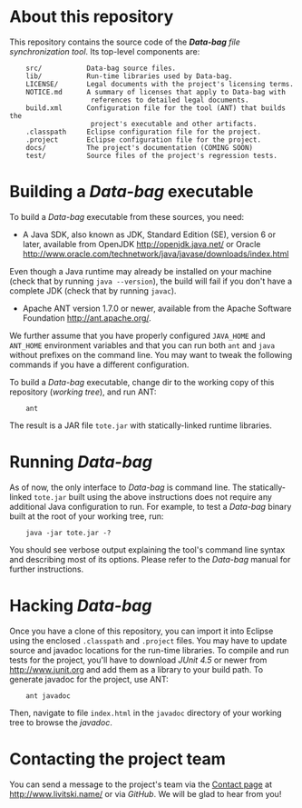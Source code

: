 About this repository
=====================

This repository contains the source code of the *__Data-bag__ file
synchronization tool*. Its top-level components are:

        src/           Data-bag source files.
        lib/           Run-time libraries used by Data-bag.
        LICENSE/       Legal documents with the project's licensing terms.
        NOTICE.md      A summary of licenses that apply to Data-bag with
                        references to detailed legal documents.
        build.xml      Configuration file for the tool (ANT) that builds the
                        project's executable and other artifacts.
        .classpath     Eclipse configuration file for the project.
        .project       Eclipse configuration file for the project.
        docs/          The project's documentation (COMING SOON) 
        test/          Source files of the project's regression tests.

Building a *Data-bag* executable
================================ 

To build a *Data-bag* executable from these sources, you need:

   - A Java SDK, also known as JDK, Standard Edition (SE), version 6 or
   later, available from OpenJDK <http://openjdk.java.net/> or Oracle
   <http://www.oracle.com/technetwork/java/javase/downloads/index.html>
   
   Even though a Java runtime may already be installed on your machine
   (check that by running `java --version`), the build will fail if you
   don't have a complete JDK (check that by running `javac`).

   - Apache ANT version 1.7.0 or newer, available from the Apache Software
   Foundation <http://ant.apache.org/>.

We further assume that you have properly configured `JAVA_HOME` and `ANT_HOME`
environment variables and that you can run both `ant` and `java` without
prefixes on the command line. You may want to tweak the following commands
if you have a different configuration.

To build a *Data-bag* executable, change dir to the working copy of this
repository (_working tree_), and run ANT:

        ant

The result is a JAR file `tote.jar` with statically-linked runtime libraries.


Running *Data-bag*
==================

As of now, the only interface to *Data-bag* is command line. The
statically-linked `tote.jar` built using the above instructions does not
require any additional Java configuration to run. For example, to test a
*Data-bag* binary built at the root of your working tree, run:

        java -jar tote.jar -?

You should see verbose output explaining the tool's command line syntax and
describing most of its options. Please refer to the *Data-bag* manual for further
instructions. 

Hacking *Data-bag*
==================

Once you have a clone of this repository, you can import it into Eclipse
using the enclosed `.classpath` and `.project` files. You may have to update
source and javadoc locations for the run-time libraries. To compile and
run tests for the project, you'll have to download *JUnit 4.5* or newer from
<http://www.junit.org> and add them as a library to your build path. To
generate javadoc for the project, use ANT:

        ant javadoc

Then, navigate to file `index.html` in the `javadoc` directory of your working
tree to browse the _javadoc_.

Contacting the project team
===========================

You can send a message to the project's team via the
[Contact page](http://www.livitski.name/contact) at <http://www.livitski.name/>
or via *GitHub*. We will be glad to hear from you!
